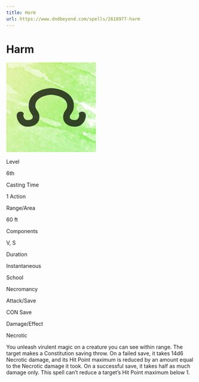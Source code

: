 ```yaml
---
title: Harm
url: https://www.dndbeyond.com/spells/2618977-harm
---
```


# Harm

![Harm](harm.png)

Level

6th

Casting Time

1 Action

Range/Area

60 ft

Components

V, S

Duration

Instantaneous

School

Necromancy

Attack/Save

CON Save

Damage/Effect

Necrotic

You unleash virulent magic on a creature you can see within range. The target makes a Constitution saving throw. On a failed save, it takes 14d6 Necrotic damage, and its Hit Point maximum is reduced by an amount equal to the Necrotic damage it took. On a successful save, it takes half as much damage only. This spell can’t reduce a target’s Hit Point maximum below 1.